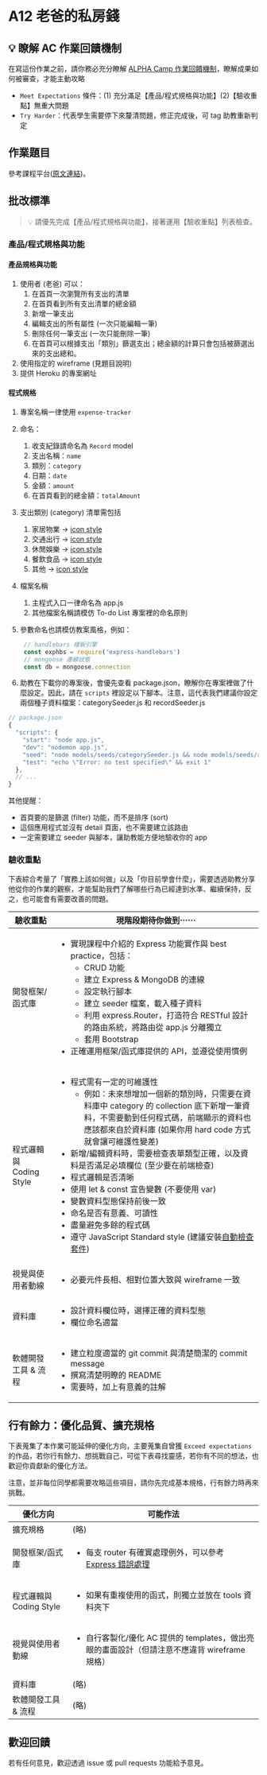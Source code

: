 # A12 老爸的私房錢

## 💡 瞭解 AC 作業回饋機制

在寫這份作業之前，請你務必充分瞭解 <a href="https://github.com/ALPHACamp/web-grading-rubic" target="_blank">ALPHA Camp 作業回饋機制</a>，瞭解成果如何被審查，才能主動攻略

- `Meet Expectations` 條件：(1) 充分滿足【產品/程式規格與功能】(2)【驗收重點】無重大問題
- `Try Harder`：代表學生需要停下來釐清問題，修正完成後，可 tag 助教重新判定

## 作業題目

參考課程平台([原文連結](https://lighthouse.alphacamp.co/courses/42/assignments/1045))。

## 批改標準

> 💡  請優先完成【產品/程式規格與功能】，接著運用【驗收重點】列表檢查。

### 產品/程式規格與功能

#### 產品規格與功能

1. 使用者 (老爸) 可以：
   1. 在首頁一次瀏覽所有支出的清單
   2. 在首頁看到所有支出清單的總金額
   3. 新增一筆支出
   4. 編輯支出的所有屬性 (一次只能編輯一筆)
   5. 刪除任何一筆支出 (一次只能刪除一筆)
   6. 在首頁可以根據支出「類別」篩選支出；總金額的計算只會包括被篩選出來的支出總和。
2. 使用指定的 wireframe (見題目說明)
3. 提供 Heroku 的專案網址

#### 程式規格

1. 專案名稱一律使用 `expense-tracker`
4. 命名：
   1. 收支紀錄請命名為 `Record` model
   2. 支出名稱：`name`
   3. 類別：`category`
   4. 日期：`date`
   5. 金額：`amount`
   6. 在首頁看到的總金額：`totalAmount`
5. 支出類別 (category) 清單需包括
   1. 家居物業 -> [icon style](https://fontawesome.com/icons/home?style=solid)
   2. 交通出行 -> [icon style](https://fontawesome.com/icons/shuttle-van?style=solid)
   3. 休閒娛樂 -> [icon style](https://fontawesome.com/icons/grin-beam?style=solid)
   4. 餐飲食品 -> [icon style](https://fontawesome.com/icons/utensils?style=solid)
   5. 其他 -> [icon style](https://fontawesome.com/icons/pen?style=solid)
6. 檔案名稱
   1. 主程式入口一律命名為 app.js
   2. 其他檔案名稱請模仿 To-do List 專案裡的命名原則
7. 參數命名也請模仿教案風格，例如：

   ```js
    // handlebars 樣板引擎
    const exphbs = require('express-handlebars')
    // mongoose 連線狀態
    const db = mongoose.connection
   ```

8. 助教在下載你的專案後，會優先查看 package.json，瞭解你在專案裡做了什麼設定。因此，請在 `scripts` 裡設定以下腳本。注意，這代表我們建議你設定兩個種子資料檔案：categorySeeder.js 和 recordSeeder.js

```js
// package.json
{
  "scripts": {
    "start": "node app.js",
    "dev": "nodemon app.js",
    "seed": "node models/seeds/categorySeeder.js && node models/seeds/recordSeeder.js",
    "test": "echo \"Error: no test specified\" && exit 1"
  },
  // ...
}
```

其他提醒：

- 首頁要的是篩選 (filter) 功能，而不是排序 (sort)
- 這個應用程式並沒有 detail 頁面，也不需要建立該路由
- 一定需要建立 seeder 與腳本，讓助教能方便地驗收你的 app

### 驗收重點

下表綜合考量了「實務上該如何做」以及「你目前學會什麼」，需要透過助教分享他從你的作業的觀察，才能幫助我們了解哪些行為已經達到水準、繼續保持，反之，也可能會有需要改善的問題。

<table>
  <thead>
    <tr>
      <th>驗收重點</td>
      <th>現階段期待你做到⋯⋯</td>
    </tr>
  </thead>
  <tbody>
    <tr>
      <td>開發框架/函式庫</td>
      <td>
        <ul>
          <li>實現課程中介紹的 Express 功能實作與 best practice，包括：
            <ul>
              <li>CRUD 功能</li>
              <li>建立 Express & MongoDB 的連線</li>
              <li>設定執行腳本</li>
              <li>建立 seeder 檔案，載入種子資料</li>
              <li>利用 express.Router，打造符合 RESTful 設計的路由系統，將路由從 app.js 分離獨立</li>
              <li>套用 Bootstrap</li>
            </ul>
          <li>正確運用框架/函式庫提供的 API，並遵從使用慣例</li>
        </ul>
      </td>
    </tr>
    <tr>
      <td>程式邏輯與 Coding Style</td>
      <td>
        <ul>
          <li>程式需有一定的可維護性
            <ul>
              <li>例如：未來想增加一個新的類別時，只需要在資料庫中 category 的 collection 底下新增一筆資料，不需要動到任何程式碼，前端顯示的資料也應該都來自於資料庫 (如果你用 hard code 方式就會讓可維護性變差)</li>
            </ul>
          <li>新增/編輯資料時，需要檢查表單類型正確，以及資料是否滿足必填欄位 (至少要在前端檢查)</li>
          <li>程式邏輯是否清晰</li>
          <li>使用 let & const 宣告變數 (不要使用 var)</li>
          <li>變數資料型態保持前後一致</li>
          <li>命名是否有意義、可讀性</li>
          <li>盡量避免多餘的程式碼</li>
          <li>遵守 JavaScript Standard style (建議安裝<a href="https://standardjs.com/index.html#install" target="_blank">自動檢查套件</a>)</li>
        </ul>
      </td>
    </tr>
    <tr>
      <td>視覺與使用者動線</td>
      <td>
        <ul>
          <li>必要元件長相、相對位置大致與 wireframe 一致</li>
        </ul>
      </td>
    </tr>
    <tr>
      <td>資料庫</td>
      <td>
        <ul>
          <li>設計資料欄位時，選擇正確的資料型態</li>
          <li>欄位命名適當</li>
        </ul>
      </td>
    </tr>
      <tr>
      <td>軟體開發工具 & 流程</td>
      <td>
        <ul>
          <li>建立粒度適當的 git commit 與清楚簡潔的 commit message</li>
          <li>撰寫清楚明瞭的 README</li>
          <li>需要時，加上有意義的註解</li>
        </ul>
      </td>
    </tr>
  </tbody>
</table>

## 行有餘力：優化品質、擴充規格

下表蒐集了本作業可能延伸的優化方向，主要蒐集自曾獲 `Exceed expectations` 的作品，若你行有餘力、想挑戰自己，可從下表尋找靈感，若你有不同的想法，也歡迎你貢獻新的優化方法。

注意，並非每位同學都需要攻略這些項目，請你先完成基本規格，行有餘力時再來挑戰。

<table>
  <thead>
    <tr>
      <th>優化方向</td>
      <th>可能作法</td>
    </tr>
  </thead>
  <tbody>
    <tr>
      <td>擴充規格</td>
      <td>(略)</td>
    </tr>
    <tr>
      <td>開發框架/函式庫</td>
      <td>
         <ul>
          <li>每支 router 有確實處理例外，可以參考 <a href="https://expressjs.com/zh-tw/guide/error-handling.html" target="_blank">Express 錯誤處理</a></li>
        </ul>
      </td>
    </tr>
    <tr>
      <td>程式邏輯與 Coding Style</td>
      <td>
         <ul>
          <li>如果有重複使用的函式，則獨立並放在 tools 資料夾下</li>
        </ul>
      </td>
    </tr>
      <tr>
      <td>視覺與使用者動線</td>
      <td>
        <ul>
          <li>自行客製化/優化 AC 提供的 templates，做出亮眼的畫面設計（但請注意不應違背 wireframe 規格）</li>
        </ul>
      </td>
    </tr>
    <tr>
      <td>資料庫</td>
      <td>(略)</td>
    </tr>
      <tr>
      <td>軟體開發工具 & 流程</td>
      <td>(略)</td>
    </tr>
  </tbody>
</table>

## 歡迎回饋

若有任何意見，歡迎透過 issue 或 pull requests 功能給予意見。
